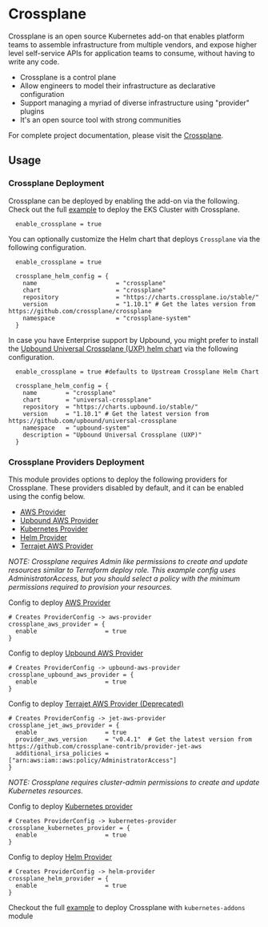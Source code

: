 # Crossplane
Crossplane is an open source Kubernetes add-on that enables platform teams to assemble infrastructure from multiple vendors, and expose higher level self-service APIs for application teams to consume, without having to write any code.

 - Crossplane is a control plane
 - Allow engineers to model their infrastructure as declarative configuration
 - Support managing a myriad of diverse infrastructure using "provider" plugins
 - It's an open source tool with strong communities

For complete project documentation, please visit the [Crossplane](https://crossplane.io/).

## Usage

### Crossplane Deployment

Crossplane can be deployed by enabling the add-on via the following. Check out the full [example](https://github.com/awslabs/crossplane-on-eks/tree/main/bootstrap/terraform) to deploy the EKS Cluster with Crossplane.

```hcl
  enable_crossplane = true
```

You can optionally customize the Helm chart that deploys `Crossplane` via the following configuration.

```hcl
  enable_crossplane = true

  crossplane_helm_config = {
    name                      = "crossplane"
    chart                     = "crossplane"
    repository                = "https://charts.crossplane.io/stable/"
    version                   = "1.10.1" # Get the lates version from https://github.com/crossplane/crossplane
    namespace                 = "crossplane-system"
  }
```

In case you have Enterprise support by Upbound, you might prefer to install the [Upbound Universal Crossplane (UXP) helm chart](https://github.com/upbound/universal-crossplane/tree/main/cluster/charts/universal-crossplane) via the following configuration.

```hcl
  enable_crossplane = true #defaults to Upstream Crossplane Helm Chart

  crossplane_helm_config = {
    name        = "crossplane"
    chart       = "universal-crossplane"
    repository  = "https://charts.upbound.io/stable/"
    version     = "1.10.1" # Get the latest version from https://github.com/upbound/universal-crossplane
    namespace   = "upbound-system"
    description = "Upbound Universal Crossplane (UXP)"
  }
``` 


### Crossplane Providers Deployment
This module provides options to deploy the following providers for Crossplane. These providers disabled by default, and it can be enabled using the config below.

 - [AWS Provider](https://github.com/crossplane/provider-aws)
 - [Upbound AWS Provider](https://github.com/upbound/provider-aws)
 - [Kubernetes Provider](https://github.com/crossplane-contrib/provider-kubernetes)
 - [Helm Provider](https://github.com/crossplane-contrib/provider-helm)
 - [Terrajet AWS Provider](https://github.com/crossplane-contrib/provider-jet-aws)

_NOTE: Crossplane requires Admin like permissions to create and update resources similar to Terraform deploy role.
This example config uses AdministratorAccess, but you should select a policy with the minimum permissions required to provision your resources._

Config to deploy [AWS Provider](https://github.com/crossplane/provider-aws)
```hcl
# Creates ProviderConfig -> aws-provider
crossplane_aws_provider = {
  enable                   = true
}
```

Config to deploy [Upbound AWS Provider](https://github.com/upbound/provider-aws)
```hcl
# Creates ProviderConfig -> upbound-aws-provider
crossplane_upbound_aws_provider = {
  enable                   = true
}
```

Config to deploy [Terrajet AWS Provider (Deprecated)](https://github.com/crossplane-contrib/provider-jet-aws)
```hcl
# Creates ProviderConfig -> jet-aws-provider
crossplane_jet_aws_provider = {
  enable                   = true
  provider_aws_version     = "v0.4.1"  # Get the latest version from  https://github.com/crossplane-contrib/provider-jet-aws
  additional_irsa_policies = ["arn:aws:iam::aws:policy/AdministratorAccess"]
}
```

_NOTE: Crossplane requires cluster-admin permissions to create and update Kubernetes resources._

Config to deploy [Kubernetes provider](https://github.com/crossplane-contrib/provider-kubernetes)
```hcl
# Creates ProviderConfig -> kubernetes-provider
crossplane_kubernetes_provider = {
  enable                   = true
}
```

Config to deploy [Helm Provider](https://github.com/crossplane-contrib/provider-helm)
```hcl
# Creates ProviderConfig -> helm-provider
crossplane_helm_provider = {
  enable                   = true
}
```

Checkout the full [example](https://github.com/aws-ia/terraform-aws-eks-blueprints/blob/main/examples/crossplane) to deploy Crossplane with `kubernetes-addons` module
